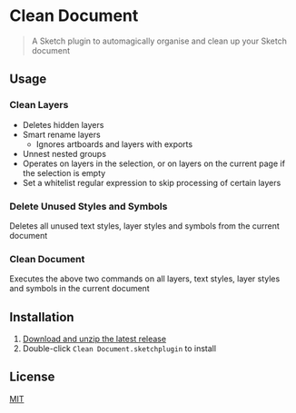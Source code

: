 # Clean Document

> A Sketch plugin to automagically organise and clean up your Sketch document

## Usage

### Clean Layers

- Deletes hidden layers
- Smart rename layers
  - Ignores artboards and layers with exports
- Unnest nested groups
- Operates on layers in the selection, or on layers on the current page if the selection is empty
- Set a whitelist regular expression to skip processing of certain layers

### Delete Unused Styles and Symbols

Deletes all unused text styles, layer styles and symbols from the current document

### Clean Document

Executes the above two commands on all layers, text styles, layer styles and symbols in the current document

## Installation

1. [Download and unzip the latest release](https://github.com/yuanqing/sketch-clean-document/releases)
2. Double-click `Clean Document.sketchplugin` to install

## License

[MIT](LICENSE.md)
